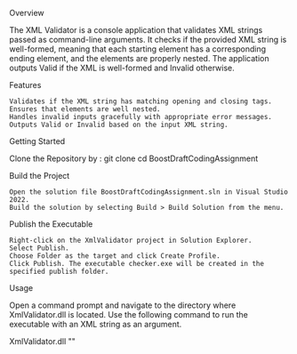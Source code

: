 Overview

The XML Validator is a console application that validates XML strings passed as command-line arguments. It checks if the provided XML string is well-formed, meaning that each starting element has a corresponding ending element, and the elements are properly nested. The application outputs Valid if the XML is well-formed and Invalid otherwise.

Features

    Validates if the XML string has matching opening and closing tags.
    Ensures that elements are well nested.
    Handles invalid inputs gracefully with appropriate error messages.
    Outputs Valid or Invalid based on the input XML string.

Getting Started

  Clone the Repository by :
    git clone <repository-url>
    cd BoostDraftCodingAssignment

Build the Project

    Open the solution file BoostDraftCodingAssignment.sln in Visual Studio 2022.
    Build the solution by selecting Build > Build Solution from the menu.

Publish the Executable

    Right-click on the XmlValidator project in Solution Explorer.
    Select Publish.
    Choose Folder as the target and click Create Profile.
    Click Publish. The executable checker.exe will be created in the specified publish folder.

Usage

Open a command prompt and navigate to the directory where XmlValidator.dll is located. Use the following command to run the executable with an XML string as an argument.

XmlValidator.dll "<Design>"

